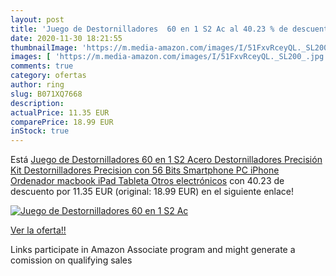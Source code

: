 ```yaml
---
layout: post
title: 'Juego de Destornilladores  60 en 1 S2 Ac al 40.23 % de descuento'
date: 2020-11-30 18:21:55
thumbnailImage: 'https://m.media-amazon.com/images/I/51FxvRceyQL._SL200_.jpg'
images: [ 'https://m.media-amazon.com/images/I/51FxvRceyQL._SL200_.jpg' ]
comments: true
category: ofertas
author: ring
slug: B071XQ7668
description:
actualPrice: 11.35 EUR
comparePrice: 18.99 EUR
inStock: true
---
```


Está [Juego de Destornilladores  60 en 1 S2 Acero Destornilladores Precisión  Kit Destornilladores Precision con 56 Bits  Smartphone  PC  iPhone  Ordenador  macbook  iPad  Tableta Otros electrónicos](https://www.amazon.es/dp/B071XQ7668/?tag=tolees-21) con 40.23 de descuento por 11.35 EUR (original: 18.99 EUR) en el siguiente enlace!

[![Juego de Destornilladores  60 en 1 S2 Ac](https://m.media-amazon.com/images/I/51FxvRceyQL._SL200_.jpg)](https://www.amazon.es/dp/B071XQ7668/?tag=tolees-21)

[Ver la oferta!!](https://www.amazon.es/dp/B071XQ7668/?tag=tolees-21)

Links participate in Amazon Associate program and might generate a comission on qualifying sales


